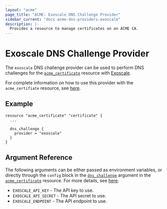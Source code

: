 ```yaml
---
layout: "acme"
page_title: "ACME: Exoscale DNS Challenge Provider"
sidebar_current: "docs-acme-dns-providers-exoscale"
description: |-
  Provides a resource to manage certificates on an ACME CA.
---
```


# Exoscale DNS Challenge Provider

The `exoscale` DNS challenge provider can be used to perform DNS challenges for
the [`acme_certificate`][resource-acme-certificate] resource with
[Exoscale][provider-service-page].

[resource-acme-certificate]: /docs/providers/acme/r/certificate.html
[provider-service-page]: https://www.exoscale.com/dns/

For complete information on how to use this provider with the `acme_certifiate`
resource, see [here][resource-acme-certificate-dns-challenges].

[resource-acme-certificate-dns-challenges]: /docs/providers/acme/r/certificate.html#using-dns-challenges

## Example

```hcl
resource "acme_certificate" "certificate" {
  ...

  dns_challenge {
    provider = "exoscale"
  }
}
```

## Argument Reference

The following arguments can be either passed as environment variables, or
directly through the `config` block in the
[`dns_challenge`][resource-acme-certificate-dns-challenge-arg] argument in the
[`acme_certificate`][resource-acme-certificate] resource. For more details, see
[here][resource-acme-certificate-dns-challenges].

[resource-acme-certificate-dns-challenge-arg]: /docs/providers/acme/r/certificate.html#dns_challenge

* `EXOSCALE_API_KEY` - The API key to use.
* `EXOSCALE_API_SECRET` - The API secret to use.
* `EXOSCALE_ENDPOINT` - The API endpoint to use.
